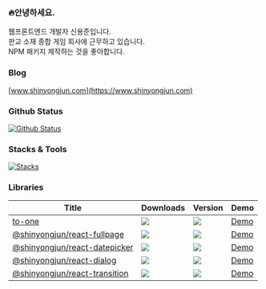 ### 🔥안녕하세요.

웹프론트엔드 개발자 신용준입니다.<br />
판교 소재 종합 게임 회사에 근무하고 있습니다.<br />
NPM 패키지 제작하는 것을 좋아합니다.

### Blog
[www.shinyongjun.com](https://www.shinyongjun.com)

### Github Status
[![Github Status](https://streak-stats.demolab.com?user=flamecommit&theme=dark)](https://git.io/streak-stats)

### Stacks & Tools
[![Stacks](https://skillicons.dev/icons?i=js,ts,html,css,git,nodejs,react,next,vue,nuxt,redux,pinia,jquery,nginx,mongodb,sass,vscode,figma,azure,obsidian,github,photoshop,npm,notion,windows,pm2)](https://skillicons.dev)


### Libraries

|Title|Downloads|Version|Demo|
|-----|----|---|---|
|[to-one](https://www.npmjs.com/package/to-one)|![](https://badgen.net/npm/dt/to-one)|![](https://badgen.net/npm/v/to-one)|[Demo](https://www.shinyongjun.com/library/to-one)|
|[@shinyongjun/react-fullpage](https://www.npmjs.com/package/@shinyongjun/react-fullpage)|![](https://badgen.net/npm/dt/@shinyongjun/react-fullpage)|![](https://badgen.net/npm/v/@shinyongjun/react-fullpage)|[Demo](https://www.shinyongjun.com/library/react-fullpage)|
|[@shinyongjun/react-datepicker](https://www.npmjs.com/package/@shinyongjun/react-datepicker) <a href="" target="_blank"></a>|![](https://badgen.net/npm/dt/@shinyongjun/react-datepicker)|![](https://badgen.net/npm/v/@shinyongjun/react-datepicker)|[Demo](https://www.shinyongjun.com/library/react-datepicker)|
|[@shinyongjun/react-dialog](https://www.npmjs.com/package/@shinyongjun/react-dialog)|![](https://badgen.net/npm/dt/@shinyongjun/react-dialog)|![](https://badgen.net/npm/v/@shinyongjun/react-dialog)|[Demo](https://www.shinyongjun.com/library/react-dialog)|
|[@shinyongjun/react-transition](https://www.npmjs.com/package/@shinyongjun/react-transition)|![](https://badgen.net/npm/dt/@shinyongjun/react-transition)|![](https://badgen.net/npm/v/@shinyongjun/react-transition)|[Demo](https://www.shinyongjun.com/library/react-transition)|
